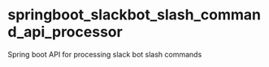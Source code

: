 # springboot_slackbot_slash_command_api_processor
Spring boot API for processing slack bot slash commands
